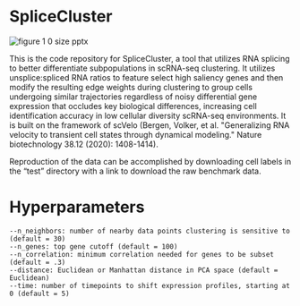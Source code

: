 # SpliceCluster

![figure 1 0 size pptx](https://github.com/Lamb-Laboratory/SpliceCluster/assets/88998113/49f1342f-547b-41f9-8fc3-6cdf6aeccec4)

This is the code repository for SpliceCluster, a tool that utilizes RNA splicing to better differentiate subpopulations in scRNA-seq clustering. It utilizes unsplice:spliced RNA ratios to feature select high saliency genes and then modify the resulting edge weights during clustering to group cells undergoing similar trajectories regardless of noisy differential gene expression that occludes key biological differences, increasing cell identification accuracy in low cellular diversity scRNA-seq environments. It is built on the framework of scVelo (Bergen, Volker, et al. "Generalizing RNA velocity to transient cell states through dynamical modeling." Nature biotechnology 38.12 (2020): 1408-1414). 

Reproduction of the data can be accomplished by downloading cell labels in the “test” directory with a link to download the raw benchmark data.

# Hyperparameters 

```
--n_neighbors: number of nearby data points clustering is sensitive to (default = 30)
--n_genes: top gene cutoff (default = 100)
--n_correlation: minimum correlation needed for genes to be subset (default = .3)
--distance: Euclidean or Manhattan distance in PCA space (default = Euclidean)
--time: number of timepoints to shift expression profiles, starting at 0 (default = 5) 
```
